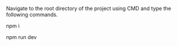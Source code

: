Navigate to the root directory of the project using CMD and type the following commands.

npm i

npm run dev
